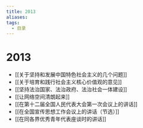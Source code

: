 ```yaml
---
title: 2013
aliases:
tags:
  - 目录
---
```


# 2013

- [[关于坚持和发展中国特色社会主义的几个问题]]
- [[关于培育和践行社会主义核心价值观的意见]]
- [[坚持法治国家、法治政府、法治社会一体建设]]
- [[让网络空间清朗起来]]
- [[在第十二届全国人民代表大会第一次会议上的讲话]]
- [[在全国宣传思想工作会议上的讲话（节选）]]
- [[在同各界优秀青年代表座谈时的讲话]]
